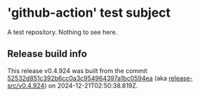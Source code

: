 # 'github-action' test subject

A test repository. Nothing to see here.


## Release build info

This release v0.4.924 was built from the commit [52532d851c392b6cc0a3c954964397a1bc0594ea](https://github.com/kattecon/gh-release-test-ga/tree/52532d851c392b6cc0a3c954964397a1bc0594ea) (aka [release-src/v0.4.924](https://github.com/kattecon/gh-release-test-ga/tree/release-src/v0.4.924)) on 2024-12-21T02:50:38.819Z.
        